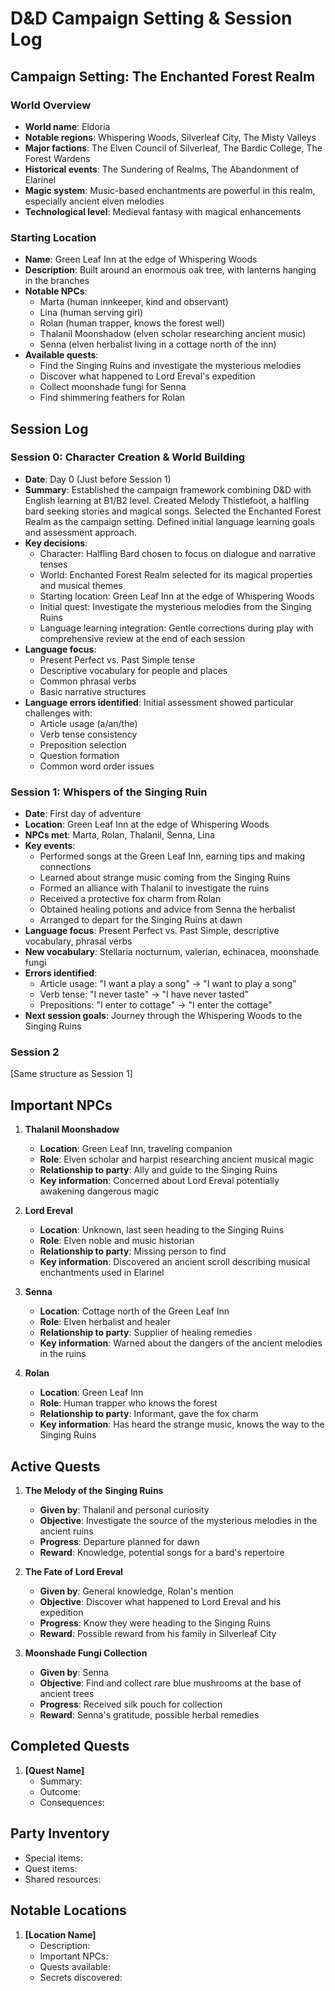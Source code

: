 # D&D Campaign Setting & Session Log

## Campaign Setting: The Enchanted Forest Realm

### World Overview
- **World name**: Eldoria
- **Notable regions**: Whispering Woods, Silverleaf City, The Misty Valleys
- **Major factions**: The Elven Council of Silverleaf, The Bardic College, The Forest Wardens
- **Historical events**: The Sundering of Realms, The Abandonment of Elarinel
- **Magic system**: Music-based enchantments are powerful in this realm, especially ancient elven melodies
- **Technological level**: Medieval fantasy with magical enhancements

### Starting Location
- **Name**: Green Leaf Inn at the edge of Whispering Woods
- **Description**: Built around an enormous oak tree, with lanterns hanging in the branches
- **Notable NPCs**: 
  - Marta (human innkeeper, kind and observant)
  - Lina (human serving girl)
  - Rolan (human trapper, knows the forest well)
  - Thalanil Moonshadow (elven scholar researching ancient music)
  - Senna (elven herbalist living in a cottage north of the inn)
- **Available quests**: 
  - Find the Singing Ruins and investigate the mysterious melodies
  - Discover what happened to Lord Ereval's expedition
  - Collect moonshade fungi for Senna
  - Find shimmering feathers for Rolan

## Session Log

### Session 0: Character Creation & World Building
- **Date**: Day 0 (Just before Session 1)
- **Summary**: Established the campaign framework combining D&D with English learning at B1/B2 level. Created Melody Thistlefoot, a halfling bard seeking stories and magical songs. Selected the Enchanted Forest Realm as the campaign setting. Defined initial language learning goals and assessment approach.
- **Key decisions**:
  - Character: Halfling Bard chosen to focus on dialogue and narrative tenses
  - World: Enchanted Forest Realm selected for its magical properties and musical themes
  - Starting location: Green Leaf Inn at the edge of Whispering Woods
  - Initial quest: Investigate the mysterious melodies from the Singing Ruins
  - Language learning integration: Gentle corrections during play with comprehensive review at the end of each session
- **Language focus**: 
  - Present Perfect vs. Past Simple tense
  - Descriptive vocabulary for people and places
  - Common phrasal verbs
  - Basic narrative structures
- **Language errors identified**: Initial assessment showed particular challenges with:
  - Article usage (a/an/the)
  - Verb tense consistency
  - Preposition selection
  - Question formation
  - Common word order issues

### Session 1: Whispers of the Singing Ruin
- **Date**: First day of adventure
- **Location**: Green Leaf Inn at the edge of Whispering Woods
- **NPCs met**: Marta, Rolan, Thalanil, Senna, Lina
- **Key events**:
  - Performed songs at the Green Leaf Inn, earning tips and making connections
  - Learned about strange music coming from the Singing Ruins
  - Formed an alliance with Thalanil to investigate the ruins
  - Received a protective fox charm from Rolan
  - Obtained healing potions and advice from Senna the herbalist
  - Arranged to depart for the Singing Ruins at dawn
- **Language focus**: Present Perfect vs. Past Simple, descriptive vocabulary, phrasal verbs
- **New vocabulary**: Stellaria nocturnum, valerian, echinacea, moonshade fungi
- **Errors identified**:
  - Article usage: "I want a play a song" → "I want to play a song"
  - Verb tense: "I never taste" → "I have never tasted"
  - Prepositions: "I enter to cottage" → "I enter the cottage"
- **Next session goals**: Journey through the Whispering Woods to the Singing Ruins

### Session 2
[Same structure as Session 1]

## Important NPCs
1. **Thalanil Moonshadow**
   - **Location**: Green Leaf Inn, traveling companion
   - **Role**: Elven scholar and harpist researching ancient musical magic
   - **Relationship to party**: Ally and guide to the Singing Ruins
   - **Key information**: Concerned about Lord Ereval potentially awakening dangerous magic

2. **Lord Ereval**
   - **Location**: Unknown, last seen heading to the Singing Ruins
   - **Role**: Elven noble and music historian
   - **Relationship to party**: Missing person to find
   - **Key information**: Discovered an ancient scroll describing musical enchantments used in Elarinel

3. **Senna**
   - **Location**: Cottage north of the Green Leaf Inn
   - **Role**: Elven herbalist and healer
   - **Relationship to party**: Supplier of healing remedies
   - **Key information**: Warned about the dangers of the ancient melodies in the ruins

4. **Rolan**
   - **Location**: Green Leaf Inn
   - **Role**: Human trapper who knows the forest
   - **Relationship to party**: Informant, gave the fox charm
   - **Key information**: Has heard the strange music, knows the way to the Singing Ruins

## Active Quests
1. **The Melody of the Singing Ruins**
   - **Given by**: Thalanil and personal curiosity
   - **Objective**: Investigate the source of the mysterious melodies in the ancient ruins
   - **Progress**: Departure planned for dawn
   - **Reward**: Knowledge, potential songs for a bard's repertoire

2. **The Fate of Lord Ereval**
   - **Given by**: General knowledge, Rolan's mention
   - **Objective**: Discover what happened to Lord Ereval and his expedition
   - **Progress**: Know they were heading to the Singing Ruins
   - **Reward**: Possible reward from his family in Silverleaf City

3. **Moonshade Fungi Collection**
   - **Given by**: Senna
   - **Objective**: Find and collect rare blue mushrooms at the base of ancient trees
   - **Progress**: Received silk pouch for collection
   - **Reward**: Senna's gratitude, possible herbal remedies

## Completed Quests
1. **[Quest Name]**
   - Summary:
   - Outcome:
   - Consequences:

## Party Inventory
- Special items:
- Quest items:
- Shared resources:

## Notable Locations
1. **[Location Name]**
   - Description:
   - Important NPCs:
   - Quests available:
   - Secrets discovered: